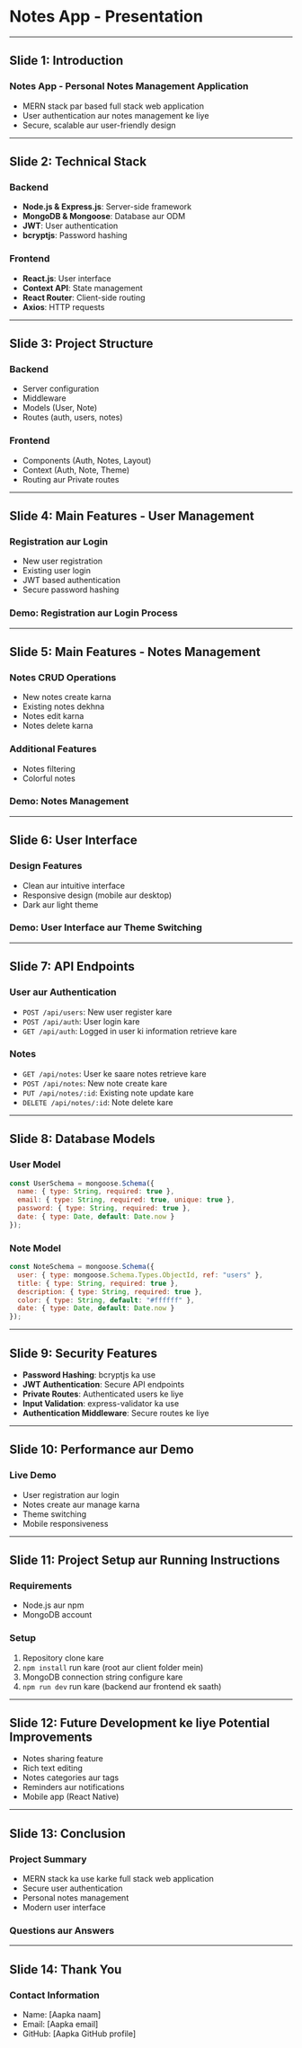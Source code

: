 # Notes App - Presentation

---

## Slide 1: Introduction

### Notes App - Personal Notes Management Application

- MERN stack par based full stack web application
- User authentication aur notes management ke liye
- Secure, scalable aur user-friendly design

---

## Slide 2: Technical Stack

### Backend
- **Node.js & Express.js**: Server-side framework
- **MongoDB & Mongoose**: Database aur ODM
- **JWT**: User authentication
- **bcryptjs**: Password hashing

### Frontend
- **React.js**: User interface
- **Context API**: State management
- **React Router**: Client-side routing
- **Axios**: HTTP requests

---

## Slide 3: Project Structure

### Backend
- Server configuration
- Middleware
- Models (User, Note)
- Routes (auth, users, notes)

### Frontend
- Components (Auth, Notes, Layout)
- Context (Auth, Note, Theme)
- Routing aur Private routes

---

## Slide 4: Main Features - User Management

### Registration aur Login
- New user registration
- Existing user login
- JWT based authentication
- Secure password hashing

### Demo: Registration aur Login Process

---

## Slide 5: Main Features - Notes Management

### Notes CRUD Operations
- New notes create karna
- Existing notes dekhna
- Notes edit karna
- Notes delete karna

### Additional Features
- Notes filtering
- Colorful notes

### Demo: Notes Management

---

## Slide 6: User Interface

### Design Features
- Clean aur intuitive interface
- Responsive design (mobile aur desktop)
- Dark aur light theme

### Demo: User Interface aur Theme Switching

---

## Slide 7: API Endpoints

### User aur Authentication
- `POST /api/users`: New user register kare
- `POST /api/auth`: User login kare
- `GET /api/auth`: Logged in user ki information retrieve kare

### Notes
- `GET /api/notes`: User ke saare notes retrieve kare
- `POST /api/notes`: New note create kare
- `PUT /api/notes/:id`: Existing note update kare
- `DELETE /api/notes/:id`: Note delete kare

---

## Slide 8: Database Models

### User Model
```javascript
const UserSchema = mongoose.Schema({
  name: { type: String, required: true },
  email: { type: String, required: true, unique: true },
  password: { type: String, required: true },
  date: { type: Date, default: Date.now }
});
```

### Note Model
```javascript
const NoteSchema = mongoose.Schema({
  user: { type: mongoose.Schema.Types.ObjectId, ref: "users" },
  title: { type: String, required: true },
  description: { type: String, required: true },
  color: { type: String, default: "#ffffff" },
  date: { type: Date, default: Date.now }
});
```

---

## Slide 9: Security Features

- **Password Hashing**: bcryptjs ka use
- **JWT Authentication**: Secure API endpoints
- **Private Routes**: Authenticated users ke liye
- **Input Validation**: express-validator ka use
- **Authentication Middleware**: Secure routes ke liye

---

## Slide 10: Performance aur Demo

### Live Demo
- User registration aur login
- Notes create aur manage karna
- Theme switching
- Mobile responsiveness

---

## Slide 11: Project Setup aur Running Instructions

### Requirements
- Node.js aur npm
- MongoDB account

### Setup
1. Repository clone kare
2. `npm install` run kare (root aur client folder mein)
3. MongoDB connection string configure kare
4. `npm run dev` run kare (backend aur frontend ek saath)

---

## Slide 12: Future Development ke liye Potential Improvements

- Notes sharing feature
- Rich text editing
- Notes categories aur tags
- Reminders aur notifications
- Mobile app (React Native)

---

## Slide 13: Conclusion

### Project Summary
- MERN stack ka use karke full stack web application
- Secure user authentication
- Personal notes management
- Modern user interface

### Questions aur Answers

---

## Slide 14: Thank You

### Contact Information
- Name: [Aapka naam]
- Email: [Aapka email]
- GitHub: [Aapka GitHub profile]